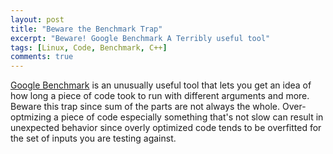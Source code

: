 ```yaml
---
layout: post
title: "Beware the Benchmark Trap"
excerpt: "Beware! Google Benchmark A Terribly useful tool"
tags: [Linux, Code, Benchmark, C++]
comments: true
---
```

[Google Benchmark](https://github.com/google/benchmark) is an unusually useful
tool that lets you get an idea of how long a piece of code took to run with
different arguments and more.
Beware this trap since sum of the parts are not always the whole. Over-optmizing
a piece of code especially something that's not slow can result in unexpected
behavior since overly optimized code tends to be overfitted for the set of
inputs you are testing against.
